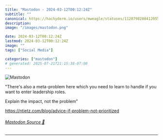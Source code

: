 ```yaml
---
title: "Mastodon - 2024-03-12T00:12:24Z"
subtitle: ""
canonical: https://hachyderm.io/users/mweagle/statuses/112079820841205557
description:
image: "/images/mastodon.png"

date: 2024-03-12T00:12:24Z
lastmod: 2024-03-12T00:12:24Z
image: ""
tags: ["Social Media"]

categories: ["mastodon"]
# generated: 2025-07-21T21:15:38-07:00
---
```

![Mastodon](/images/mastodon.png)

<p>&quot;There&#39;s also a meta-problem here which you need to learn to handle if you want to enter leadership roles.</p><p>Explain the impact, not the problem”</p><p><a href="https://ntietz.com/blog/advice-if-problem-not-prioritized" target="_blank" rel="nofollow noopener noreferrer" translate="no"><span class="invisible">https://</span><span class="ellipsis">ntietz.com/blog/advice-if-prob</span><span class="invisible">lem-not-prioritized</span></a></p>


###### [Mastodon Source 🐘](https://hachyderm.io/@mweagle/112079820841205557)

___
